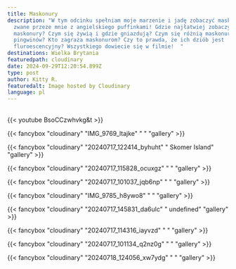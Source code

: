 ```yaml
---
title: Maskonury
description: "W tym odcinku spełniam moje marzenie i jadę zobaczyć maskonury
  zwane przeze mnie z angielskiego puffinkami! Gdzie najłatwiej zobaczyć
  maskonury? Czym się żywią i gdzie gniazdują? Czym się różnią maskonury od
  pingwinów? Kto zagraża maskonurom? Czy to prawda, że ich dziób jest
  fluroescencyjny? Wszystkiego dowiecie się w filmie!  "
destinations: Wielka Brytania
featuredpath: cloudinary
date: 2024-09-29T12:20:54.899Z
type: post
author: Kitty R.
featuredalt: Image hosted by Cloudinary
language: pl
---
```

<br>{{< youtube BsoCCzwhvkg&t >}}</br>

{{< fancybox "cloudinary" "IMG_9769_ltajke" " " "gallery" >}}

{{< fancybox "cloudinary" "20240717_122414_byhuht" " Skomer Island" "gallery" >}}

{{< fancybox "cloudinary" "20240717_115828_ocuxgz" " " "gallery" >}}

{{< fancybox "cloudinary" "20240717_101037_jqb6np" " " "gallery" >}}

{{< fancybox "cloudinary" "IMG_9785_h8ywo8" " " "gallery" >}}

{{< fancybox "cloudinary" "20240717_145831_da6ulc" " undefined" "gallery" >}}

{{< fancybox "cloudinary" "20240717_114316_iayvzd" " " "gallery" >}}

{{< fancybox "cloudinary" "20240717_101134_q2nz0g" " " "gallery" >}}

{{< fancybox "cloudinary" "20240718_124056_xw7ydg" " " "gallery" >}}
